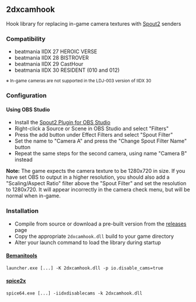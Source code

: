## 2dxcamhook

Hook library for replacing in-game camera textures with [Spout2](https://github.com/leadedge/Spout2) senders

### Compatibility

- beatmania IIDX 27 HEROIC VERSE
- beatmania IIDX 28 BISTROVER
- beatmania IIDX 29 CastHour
- beatmania IIDX 30 RESIDENT (010 and 012)

<sub>※ In-game cameras are not supported in the LDJ-003 version of IIDX 30</sub>

### Configuration

#### Using OBS Studio

- Install the [Spout2 Plugin for OBS Studio](https://github.com/Off-World-Live/obs-spout2-plugin/releases/)
- Right-click a Source or Scene in OBS Studio and select "Filters"
- Press the add button under Effect Filters and select "Spout Filter"
- Set the name to "Camera A" and press the "Change Spout Filter Name" button
- Repeat the same steps for the second camera, using name "Camera B" instead

**Note:** The game expects the camera texture to be 1280x720 in size. If you have set OBS to output in a higher resolution, you should also add a "Scaling/Aspect Ratio" filter above the "Spout Filter" and set the resolution to 1280x720. It will appear incorrectly in the camera check menu, but will be normal when in-game.

### Installation

- Compile from source or download a pre-built version from the [releases](https://github.com/aixxe/2dxcamhook/releases/) page
- Copy the appropriate `2dxcamhook.dll` build to your game directory
- Alter your launch command to load the library during startup

#### [Bemanitools](https://github.com/djhackersdev/bemanitools)

```
launcher.exe [...] -K 2dxcamhook.dll -p io.disable_cams=true
```

#### [spice2x](https://spice2x.github.io)

```
spice64.exe [...] -iidxdisablecams -k 2dxcamhook.dll
```